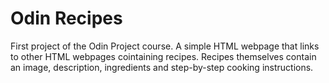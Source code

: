 # Odin Recipes
First project of the Odin Project course. A simple HTML webpage that links to other HTML webpages cointaining recipes. Recipes themselves contain an image, description, ingredients and step-by-step cooking instructions. 